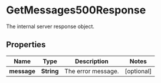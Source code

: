 

# GetMessages500Response

The internal server response object.

## Properties

| Name | Type | Description | Notes |
|------------ | ------------- | ------------- | -------------|
|**message** | **String** | The error message. |  [optional] |



